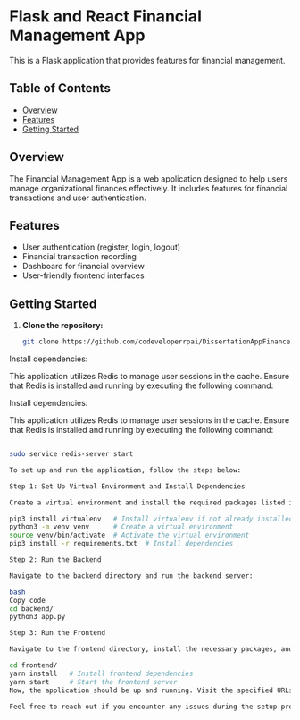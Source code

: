 # Flask and React Financial Management App

This is a Flask application that provides features for financial management.

## Table of Contents
- [Overview](#overview)
- [Features](#features)
- [Getting Started](#getting-started)

## Overview

The Financial Management App is a web application designed to help users manage organizational finances effectively. It includes features for financial transactions and user authentication.

## Features

- User authentication (register, login, logout)
- Financial transaction recording
- Dashboard for financial overview
- User-friendly frontend interfaces

## Getting Started

1. **Clone the repository:**

   ```bash
   git clone https://github.com/codeveloperrpai/DissertationAppFinanceManager.git

Install dependencies:

This application utilizes Redis to manage user sessions in the cache. Ensure that Redis is installed and running by executing the following command:

Install dependencies:

This application utilizes Redis to manage user sessions in the cache. Ensure that Redis is installed and running by executing the following command:

   ```bash

sudo service redis-server start

To set up and run the application, follow the steps below:

Step 1: Set Up Virtual Environment and Install Dependencies

Create a virtual environment and install the required packages listed in requirements.txt:

pip3 install virtualenv   # Install virtualenv if not already installed
python3 -m venv venv      # Create a virtual environment
source venv/bin/activate  # Activate the virtual environment
pip3 install -r requirements.txt  # Install dependencies

Step 2: Run the Backend

Navigate to the backend directory and run the backend server:

bash
Copy code
cd backend/
python3 app.py

Step 3: Run the Frontend

Navigate to the frontend directory, install the necessary packages, and start the frontend server:

cd frontend/
yarn install   # Install frontend dependencies
yarn start     # Start the frontend server
Now, the application should be up and running. Visit the specified URLs to access the backend and frontend components.

Feel free to reach out if you encounter any issues during the setup process.

